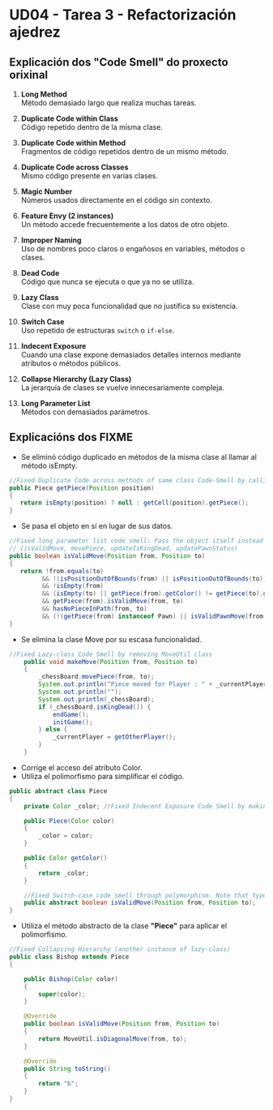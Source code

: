 # UD04 - Tarea 3 - Refactorización ajedrez

## Explicación dos "Code Smell" do proxecto orixinal

1. **Long Method**  
   Método demasiado largo que realiza muchas tareas.

1. **Duplicate Code within Class**  
   Código repetido dentro de la misma clase.

1. **Duplicate Code within Method**  
   Fragmentos de código repetidos dentro de un mismo método.

1. **Duplicate Code across Classes**  
   Mismo código presente en varias clases.

1. **Magic Number**  
   Números usados directamente en el código sin contexto.

1. **Feature Envy (2 instances)**  
   Un método accede frecuentemente a los datos de otro objeto.

1. **Improper Naming**  
   Uso de nombres poco claros o engañosos en variables, métodos o clases.

1. **Dead Code**  
   Código que nunca se ejecuta o que ya no se utiliza.

1. **Lazy Class**  
   Clase con muy poca funcionalidad que no justifica su existencia.

1. **Switch Case**  
   Uso repetido de estructuras `switch` o `if-else`.

1. **Indecent Exposure**  
   Cuando una clase expone demasiados detalles internos mediante atributos o métodos públicos.

1. **Collapse Hierarchy (Lazy Class)**  
   La  jerarquía de clases se vuelve innecesariamente compleja.

1. **Long Parameter List**  
   Métodos con demasiados parámetros.

## Explicacións dos FIXME

- Se eliminó código duplicado en métodos de la misma clase al llamar al método isEmpty.
```java
//Fixed Duplicate Code across methods of same class Code-Smell by calling isEmpty method
public Piece getPiece(Position position)
{
   return isEmpty(position) ? null : getCell(position).getPiece();
}
```
- Se pasa el objeto en sí en lugar de sus datos.

```java
//Fixed long parameter list code smell: Pass the object itself instead of passing its data.
// (isValidMove, movePiece, updateIsKingDead, updatePawnStatus)
public boolean isValidMove(Position from, Position to)
{
   return !from.equals(to)
         && !(isPositionOutOfBounds(from) || isPositionOutOfBounds(to))
         && !isEmpty(from)
         && (isEmpty(to) || getPiece(from).getColor() != getPiece(to).getColor())
         && getPiece(from).isValidMove(from, to)
         && hasNoPieceInPath(from, to)
         && (!(getPiece(from) instanceof Pawn) || isValidPawnMove(from, to));
}
```

 - Se elimina la clase Move por su escasa funcionalidad.

```java
//Fixed Lazy-class Code Smell by removing MoveUtil class
    public void makeMove(Position from, Position to)
    {
        _chessBoard.movePiece(from, to);
        System.out.println("Piece moved for Player : " + _currentPlayer);
        System.out.println("");
        System.out.println(_chessBoard);
        if (_chessBoard.isKingDead()) {
            endGame();
            initGame();
        } else {
            _currentPlayer = getOtherPlayer();
        }
    }
```
 - Corrige el acceso del atributo Color.
 - Utiliza el polimorfismo para simplificar el código.

```java
public abstract class Piece
{
    private Color _color; //Fixed Indecent Exposure Code Smell by making field private

    public Piece(Color color)
    {
        _color = color;
    }

    public Color getColor()
    {
        return _color;
    }

    //Fixed Switch-case code smell through polymorphism. Note that type field has also been removed.
    public abstract boolean isValidMove(Position from, Position to);
}

```

 - Utiliza el método abstracto de la clase **"Piece"** para aplicar el polimorfismo.

```java
//Fixed Collapsing Hierarchy (another instance of lazy-class)
public class Bishop extends Piece
{

    public Bishop(Color color)
    {
        super(color);
    }

    @Override
    public boolean isValidMove(Position from, Position to)
    {
        return MoveUtil.isDiagonalMove(from, to);
    }

    @Override
    public String toString()
    {
        return "b";
    }
}
```
